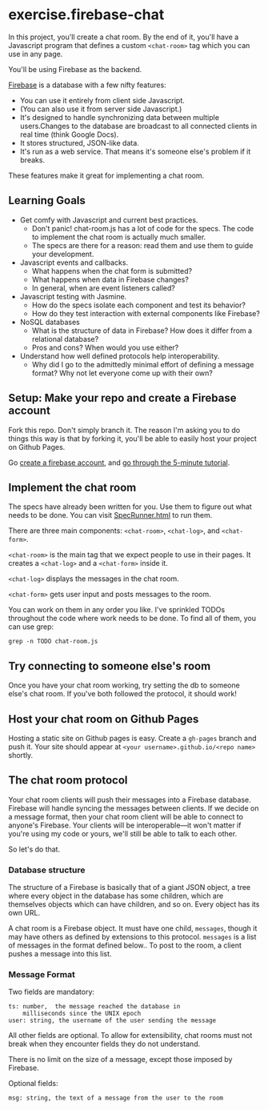 # exercise.firebase-chat

In this project, you'll create a chat room. By the end of it, you'll have a
Javascript program that defines a custom `<chat-room>` tag which you can use
in any page. 

You'll be using Firebase as the backend.

[Firebase](http://www.firebase.com) is a database with a few nifty features:
  * You can use it entirely from client side Javascript.
  * (You can also use it from server side Javascript.)
  * It's designed to handle synchronizing data between multiple users.Changes
    to the database are broadcast to all connected clients in real time (think
    Google Docs).
  * It stores structured, JSON-like data.
  * It's run as a web service. That means it's someone else's problem if it breaks.

These features make it great for implementing a chat room.

## Learning Goals ##
  * Get comfy with Javascript and current best practices.
    - Don't panic! chat-room.js has a lot of code for the specs. The code to
      implement the chat room is actually much smaller.
    - The specs are there for a reason: read them and use them to guide your
      development.
  * Javascript events and callbacks.
    - What happens when the chat form is submitted?
    - What happens when data in Firebase changes?
    - In general, when are event listeners called?
  * Javascript testing with Jasmine.
    - How do the specs isolate each component and test its behavior?
    - How do they test interaction with external components like Firebase?
  * NoSQL databases
    - What is the structure of data in Firebase? How does it differ
      from a relational database?
    - Pros and cons? When would you use either?
  * Understand how well defined protocols help interoperability.
    - Why did I go to the admittedly minimal effort of defining a message
      format? Why not let everyone come up with their own?

## Setup: Make your repo and create a Firebase account ##

Fork this repo. Don't simply branch it. The reason I'm asking you to do things
this way is that by forking it, you'll be able to easily host your project on
Github Pages.

Go [create a firebase account](https://www.firebase.com/account), and [go
through the 5-minute tutorial](https://www.firebase.com/tutorial/).

## Implement the chat room ##

The specs have already been written for you. Use them to figure out what needs
to be done. You can visit [SpecRunner.html](SpecRunner.html) to run them.

There are three main components: `<chat-room>`, `<chat-log>`, and `<chat-form>`.

`<chat-room>` is the main tag that we expect people to use in their pages. It
creates a `<chat-log>` and a `<chat-form>` inside it.

`<chat-log>` displays the messages in the chat room.

`<chat-form>` gets user input and posts messages to the room.

You can work on them in any order you like. I've sprinkled TODOs throughout
the code where work needs to be done. To find all of them, you can use grep:

    grep -n TODO chat-room.js

## Try connecting to someone else's room ##

Once you have your chat room working, try setting the db to someone else's
chat room. If you've both followed the protocol, it should work!

## Host your chat room on Github Pages ##

Hosting a static site on Github pages is easy. Create a `gh-pages` branch and
push it. Your site should appear at `<your username>.github.io/<repo name>`
shortly.

## The chat room protocol ##

Your chat room clients will push their messages into a Firebase database.
Firebase will handle syncing the messages between clients. If we decide on a
message format, then your chat room client will be able to connect to anyone's
Firebase. Your clients will be interoperable—it won't matter if you're using
my code or yours, we'll still be able to talk to each other.

So let's do that.

### Database structure ###

The structure of a Firebase is basically that of a giant JSON object, a tree
where every object in the database has some children, which are themselves
objects which can have children, and so on. Every object has its own URL.

A chat room is a Firebase object. It must have one child, `messages`, though
it may have others as defined by extensions to this protocol. `messages` is a
list of messages in the format defined below.. To post to the room, a client
pushes a message into this list.

### Message Format ###

Two fields are mandatory:

    ts: number,  the message reached the database in
        milliseconds since the UNIX epoch
    user: string, the username of the user sending the message

All other fields are optional. To allow for extensibility, chat rooms must
not break when they encounter fields they do not understand.

There is no limit on the size of a message, except those imposed by Firebase.

Optional fields:

    msg: string, the text of a message from the user to the room

